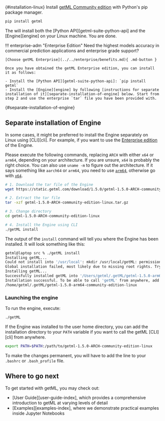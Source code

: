
[](){#installation-linux}
Install [getML Community edition](https://github.com/getml/getml-community) with Python's pip package manager.

```py
pip install getml
```
The will install both the [Python API][getml-suite-python-api] and the [Engine][engine] on your Linux machine. You are done.


!!! enterprise-adm "Enterprise Edition"
    Need the highest models accuracy in commercial prediction applications and enterprise grade support?

    [Choose getML Enterprise](../../enterprise/benefits.md){ .md-button }

    Once you have obtained the getML Enterprise edition, you can install it as follows:

    - Install the [Python API][getml-suite-python-api]: `pip install getml`
    - Install the [Engine][engine] by following [instructions for separate installation of it][separate-installation-of-engine] below. Start from step 2 and use the enterprise `tar` file you have been provided with.

[](){#separate-installation-of-engine}
## Separate installation of Engine

In some cases, it might be preferred to install the Engine separately on Linux using [CLI][cli]. For example, if you want to use the [Enterprise edition](../../enterprise/benefits.md) of the Engine.


Please execute the following commands, replacing `ARCH` with either `x64` or `arm64`, depending on your architecture.
If you are unsure, `x64` is probably the right choice.
You can also use `uname -m` to figure out the architecture.
If it says something like `aarch64` or `arm64`, you need to use [`arm64`](https://static.getml.com/download/1.5.0/getml-1.5.0-arm64-community-edition-linux.tar.gz), otherwise go with [`x64`](https://static.getml.com/download/1.5.0/getml-1.5.0-x64-community-edition-linux.tar.gz).

```bash
# 1. Download the tar file of the Engine
wget https://static.getml.com/download/1.5.0/getml-1.5.0-ARCH-community-edition-linux.tar.gz

# 2. Extract the tar file
tar -xzf getml-1.5.0-ARCH-community-edition-linux.tar.gz

# 3. Change directory 
cd getml-1.5.0-ARCH-community-edition-linux

# 4. Install the Engine using CLI
./getML install
```

The output of the `install` command will tell you where the Engine has been installed.
It will look something like this:

```bash
getml@laptop src % ./getML install        
Installing getML...
Could not install into '/usr/local': mkdir /usr/local/getML: permission denied
Global installation failed, most likely due to missing root rights. Trying local installation instead.
Installing getML...
Successfully installed getML into '/Users/getml/.getML/getml-1.5.0-arm64-community-edition-linux'.
Installation successful. To be able to call 'getML' from anywhere, add the following path to PATH:
/home/getml/.getML/getml-1.5.0-arm64-community-edition-linux
```

### Launching the engine

To run the engine, execute:
```bash
./getML
```

If the Engine was installed to the user home directory, you can add the installation directory to your `PATH` variable if you want to call the getML [CLI][cli] from anywhere.

```bash
export PATH=$PATH:/path/to/getml-1.5.0-ARCH-community-edition-linux
```

To make the changes permanent, you will have to add the line to your `.bashrc` or `.bash_profile` file. 


## Where to go next

To get started with getML, you may check out:

- [User Guide][user-guide-index], which provides a comprehensive introduction to getML at varying levels of detail
- [Examples][examples-index], where we demonstrate practical examples inside Jupyter Notebooks